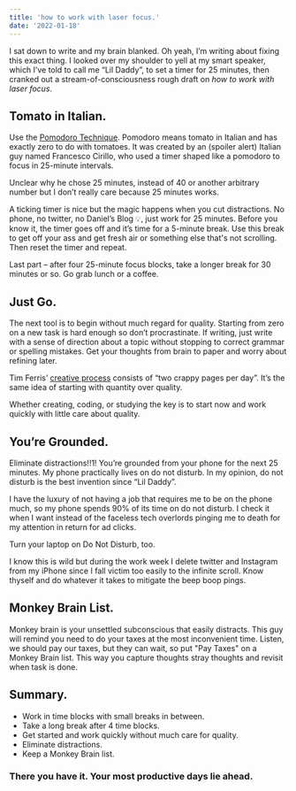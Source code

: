 ```yaml
---
title: 'how to work with laser focus.'
date: '2022-01-18'
---
```


I sat down to write and my brain blanked.  Oh yeah, I’m writing about fixing this exact thing.  I looked over my shoulder to yell at my smart speaker, which I’ve told to call me “Lil Daddy”, to set a timer for 25 minutes, then cranked out a stream-of-consciousness rough draft on *how to work with laser focus*.

## Tomato in Italian.
Use the [Pomodoro Technique](https://en.wikipedia.org/wiki/Pomodoro_Technique).  Pomodoro means tomato in Italian and has exactly zero to do with tomatoes.  It was created by an (spoiler alert) Italian guy named Francesco Cirillo, who used a timer shaped like a pomodoro to focus in 25-minute intervals.

Unclear why he chose 25 minutes, instead of 40 or another arbitrary number but I don’t really care because 25 minutes works.

A ticking timer is nice but the magic happens when you cut distractions.  No phone, no twitter, no Daniel’s Blog 💡, just work for 25 minutes.  Before you know it, the timer goes off and it’s time for a 5-minute break.  Use this break to get off your ass and get fresh air or something else that's not scrolling. Then reset the timer and repeat.

Last part – after four 25-minute focus blocks, take a longer break for 30 minutes or so. Go grab lunch or a coffee.

## Just Go.
The next tool is to begin without much regard for quality.  Starting from zero on a new task is hard enough so don’t procrastinate.  If writing, just write with a sense of direction about a topic without stopping to correct grammar or spelling mistakes.  Get your thoughts from brain to paper and worry about refining later.

Tim Ferris’ [creative process](https://tim.blog/2013/12/09/the-ugly-new-york-times-bestseller-the-creative-process-in-action/) consists of “two crappy pages per day”.  It’s the same idea of starting with quantity over quality.

Whether creating, coding, or studying the key is to start now and work quickly with little care about quality.

## You’re Grounded.
Eliminate distractions!!1!  You’re grounded from your phone for the next 25 minutes.  My phone practically lives on do not disturb.  In my opinion, do not disturb is the best invention since “Lil Daddy”.

I have the luxury of not having a job that requires me to be on the phone much, so my phone spends 90% of its time on do not disturb.  I check it when I want instead of the faceless tech overlords pinging me to death for my attention in return for ad clicks.

Turn your laptop on Do Not Disturb, too.

I know this is wild but during the work week I delete twitter and Instagram from my iPhone since I fall victim too easily to the infinite scroll.  Know thyself and do whatever it takes to mitigate the beep boop pings.

## Monkey Brain List.
Monkey brain is your unsettled subconscious that easily distracts.  This guy will remind you need to do your taxes at the most inconvenient time.  Listen, we should pay our taxes, but they can wait, so put "Pay Taxes" on a Monkey Brain list.  This way you capture thoughts stray thoughts and revisit when task is done.

## Summary.
- Work in time blocks with small breaks in between.
- Take a long break after 4 time blocks.
- Get started and work quickly without much care for quality.
- Eliminate distractions.
- Keep a Monkey Brain list.

### There you have it.  Your most productive days lie ahead. 
